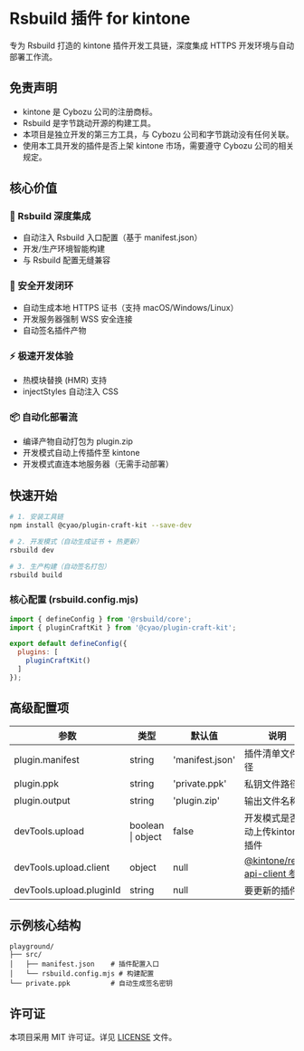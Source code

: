 # Rsbuild 插件 for kintone

专为 Rsbuild 打造的 kintone 插件开发工具链，深度集成 HTTPS 开发环境与自动部署工作流。

## 免责声明
- kintone 是 Cybozu 公司的注册商标。
- Rsbuild 是字节跳动开源的构建工具。
- 本项目是独立开发的第三方工具，与 Cybozu 公司和字节跳动没有任何关联。
- 使用本工具开发的插件是否上架 kintone 市场，需要遵守 Cybozu 公司的相关规定。

## 核心价值

### 🚀 Rsbuild 深度集成
- 自动注入 Rsbuild 入口配置（基于 manifest.json）
- 开发/生产环境智能构建
- 与 Rsbuild 配置无缝兼容

### 🔐 安全开发闭环
- 自动生成本地 HTTPS 证书（支持 macOS/Windows/Linux）
- 开发服务器强制 WSS 安全连接
- 自动签名插件产物

### ⚡ 极速开发体验
- 热模块替换 (HMR) 支持
- injectStyles 自动注入 CSS

### 📦 自动化部署流
- 编译产物自动打包为 plugin.zip
- 开发模式自动上传插件至 kintone
- 开发模式直连本地服务器（无需手动部署）

## 快速开始

```bash
# 1. 安装工具链
npm install @cyao/plugin-craft-kit --save-dev

# 2. 开发模式（自动生成证书 + 热更新）
rsbuild dev

# 3. 生产构建（自动签名打包）
rsbuild build
```

### 核心配置 (rsbuild.config.mjs)
```javascript
import { defineConfig } from '@rsbuild/core';
import { pluginCraftKit } from '@cyao/plugin-craft-kit';

export default defineConfig({
  plugins: [
    pluginCraftKit()
  ]
});
```

## 高级配置项

| 参数 | 类型 | 默认值 | 说明 |
|------|------|--------|-----|
| plugin.manifest | string | 'manifest.json' | 插件清单文件路径 |
| plugin.ppk | string | 'private.ppk' | 私钥文件路径 |
| plugin.output | string | 'plugin.zip' | 输出文件名称 |
| devTools.upload | boolean \| object | false | 开发模式是否自动上传kintone插件 |
| devTools.upload.client | object | null | [@kintone/rest-api-client 参数](https://github.com/kintone/js-sdk/tree/main/packages/rest-api-client#parameters-for-kintonerestapiclient) |
| devTools.upload.pluginId | string | null | 要更新的插件ID |

## 示例核心结构
```
playground/
├── src/
│   ├── manifest.json    # 插件配置入口
│   └── rsbuild.config.mjs # 构建配置
└── private.ppk          # 自动生成签名密钥
```

## 许可证

本项目采用 MIT 许可证。详见 [LICENSE](./LICENSE) 文件。
